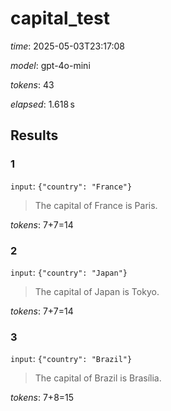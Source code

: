 # capital_test

*time*: 2025-05-03T23:17:08

*model*: gpt-4o-mini

*tokens*: 43

*elapsed*: 1.618 s

## Results

### 1

`input`: `{"country": "France"}`


> The capital of France is Paris.


*tokens*: 7+7=14

### 2

`input`: `{"country": "Japan"}`


> The capital of Japan is Tokyo.


*tokens*: 7+7=14

### 3

`input`: `{"country": "Brazil"}`


> The capital of Brazil is Brasília.


*tokens*: 7+8=15
